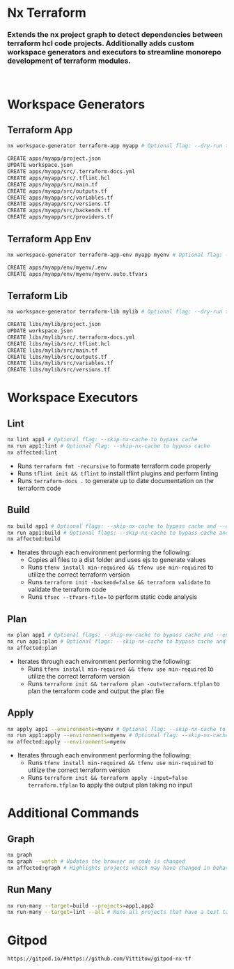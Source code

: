 

# Nx Terraform
### Extends the nx project graph to detect dependencies between terraform hcl code projects. Additionally adds custom workspace generators and executors to streamline monorepo development of terraform modules.
&nbsp;

# Workspace Generators

## Terraform App
```bash
nx workspace-generator terraform-app myapp # Optional flag: --dry-run to see output without actually creating app

CREATE apps/myapp/project.json
UPDATE workspace.json
CREATE apps/myapp/src/.terraform-docs.yml
CREATE apps/myapp/src/.tflint.hcl
CREATE apps/myapp/src/main.tf
CREATE apps/myapp/src/outputs.tf
CREATE apps/myapp/src/variables.tf
CREATE apps/myapp/src/versions.tf
CREATE apps/myapp/src/backends.tf
CREATE apps/myapp/src/providers.tf
```

## Terraform App Env
```bash
nx workspace-generator terraform-app-env myapp myenv # Optional flag: --dry-run to see output without actually creating app-env

CREATE apps/myapp/env/myenv/.env
CREATE apps/myapp/env/myenv/myenv.auto.tfvars
```

## Terraform Lib
```bash
nx workspace-generator terraform-lib mylib # Optional flag: --dry-run to see output without actually creating lib

CREATE libs/mylib/project.json
UPDATE workspace.json
CREATE libs/mylib/src/.terraform-docs.yml
CREATE libs/mylib/src/.tflint.hcl
CREATE libs/mylib/src/main.tf
CREATE libs/mylib/src/outputs.tf
CREATE libs/mylib/src/variables.tf
CREATE libs/mylib/src/versions.tf
```

# Workspace Executors

## Lint
```bash
nx lint app1 # Optional flag: --skip-nx-cache to bypass cache
nx run app1:lint # Optional flag: --skip-nx-cache to bypass cache
nx affected:lint
```

 - Runs `terraform fmt -recursive` to formate terraform code properly
 - Runs `tflint init && tflint` to install tflint plugins and perform linting
 - Runs `terraform-docs .` to generate up to date documentation on the terraform code

## Build
```bash
nx build app1 # Optional flags: --skip-nx-cache to bypass cache and --environments=myenv to build specific environment(s)
nx run app1:build # Optional flags: --skip-nx-cache to bypass cache and --environments=myenv to build specific environment(s)
nx affected:build
```

- Iterates through each environment performing the following:
    - Copies all files to a dist folder and uses ejs to generate values
    - Runs `tfenv install min-required && tfenv use min-required` to utilize the correct terraform version
    - Runs `terraform init -backend=false && terraform validate` to validate the terraform code
    - Runs `tfsec --tfvars-file=` to perform static code analysis

## Plan
```bash
nx plan app1 # Optional flags: --skip-nx-cache to bypass cache and --environments=myenv to plan specific environment(s)
nx run app1:plan # Optional flags: --skip-nx-cache to bypass cache and --environments=myenv to plan specific environment(s)
nx affected:plan
```

- Iterates through each environment performing the following:
    - Runs `tfenv install min-required && tfenv use min-required` to utilize the correct terraform version
    - Runs `terraform init && terraform plan -out=terraform.tfplan` to plan the terraform code and output the plan file

## Apply
```bash
nx apply app1 --environments=myenv # Optional flag: --skip-nx-cache to bypass cache
nx run app1:apply --environments=myenv # Optional flag: --skip-nx-cache to bypass cache
nx affected:apply --environments=myenv
```

- Iterates through each environment performing the following:
    - Runs `tfenv install min-required && tfenv use min-required` to utilize the correct terraform version
    - Runs `terraform init && terraform apply -input=false terraform.tfplan` to apply the output plan taking no input

# Additional Commands

## Graph
```bash
nx graph
nx graph --watch # Updates the browser as code is changed
nx affected:graph # Highlights projects which may have changed in behavior
```

## Run Many
```bash
nx run-many --target=build --projects=app1,app2
nx run-many --target=lint --all # Runs all projects that have a test target, use this sparingly.
```

# Gitpod
`https://gitpod.io/#https://github.com/Vittitow/gitpod-nx-tf`
